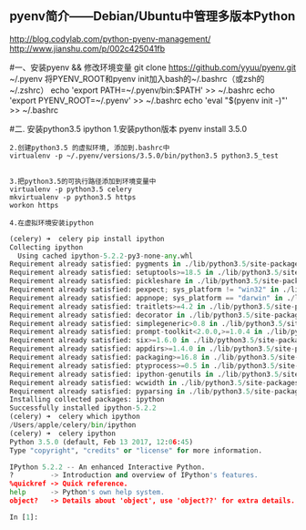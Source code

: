 ## pyenv简介——Debian/Ubuntu中管理多版本Python
http://blog.codylab.com/python-pyenv-management/
http://www.jianshu.com/p/002c425041fb

#一、安装pyenv  && 修改环境变量
    git clone https://github.com/yyuu/pyenv.git ~/.pyenv
    将PYENV_ROOT和pyenv init加入bash的~/.bashrc（或zsh的~/.zshrc）
    echo 'export PATH=~/.pyenv/bin:$PATH' >> ~/.bashrc
    echo 'export PYENV_ROOT=~/.pyenv' >> ~/.bashrc
    echo 'eval "$(pyenv init -)"' >> ~/.bashrc

#二. 安装python3.5 ipython
    1.安装python版本
        pyenv install 3.5.0
        
    2.创建python3.5 的虚拟环境, 添加到.bashrc中
    virtualenv -p ~/.pyenv/versions/3.5.0/bin/python3.5 python3.5_test
    
    
    3.把python3.5的可执行路径添加到环境变量中
    virtualenv -p python3.5 celery
    mkvirtualenv -p python3.5 https
    workon https
    
    4.在虚拟环境安装ipython
    
```python
(celery) ➜  celery pip install ipython
Collecting ipython
  Using cached ipython-5.2.2-py3-none-any.whl
Requirement already satisfied: pygments in ./lib/python3.5/site-packages (from ipython)
Requirement already satisfied: setuptools>=18.5 in ./lib/python3.5/site-packages (from ipython)
Requirement already satisfied: pickleshare in ./lib/python3.5/site-packages (from ipython)
Requirement already satisfied: pexpect; sys_platform != "win32" in ./lib/python3.5/site-packages (from ipython)
Requirement already satisfied: appnope; sys_platform == "darwin" in ./lib/python3.5/site-packages (from ipython)
Requirement already satisfied: traitlets>=4.2 in ./lib/python3.5/site-packages (from ipython)
Requirement already satisfied: decorator in ./lib/python3.5/site-packages (from ipython)
Requirement already satisfied: simplegeneric>0.8 in ./lib/python3.5/site-packages (from ipython)
Requirement already satisfied: prompt-toolkit<2.0.0,>=1.0.4 in ./lib/python3.5/site-packages (from ipython)
Requirement already satisfied: six>=1.6.0 in ./lib/python3.5/site-packages (from setuptools>=18.5->ipython)
Requirement already satisfied: appdirs>=1.4.0 in ./lib/python3.5/site-packages (from setuptools>=18.5->ipython)
Requirement already satisfied: packaging>=16.8 in ./lib/python3.5/site-packages (from setuptools>=18.5->ipython)
Requirement already satisfied: ptyprocess>=0.5 in ./lib/python3.5/site-packages (from pexpect; sys_platform != "win32"->ipython)
Requirement already satisfied: ipython-genutils in ./lib/python3.5/site-packages (from traitlets>=4.2->ipython)
Requirement already satisfied: wcwidth in ./lib/python3.5/site-packages (from prompt-toolkit<2.0.0,>=1.0.4->ipython)
Requirement already satisfied: pyparsing in ./lib/python3.5/site-packages (from packaging>=16.8->setuptools>=18.5->ipython)
Installing collected packages: ipython
Successfully installed ipython-5.2.2
(celery) ➜  celery which ipython
/Users/apple/celery/bin/ipython
(celery) ➜  celery ipython 
Python 3.5.0 (default, Feb 13 2017, 12:06:45) 
Type "copyright", "credits" or "license" for more information.

IPython 5.2.2 -- An enhanced Interactive Python.
?         -> Introduction and overview of IPython's features.
%quickref -> Quick reference.
help      -> Python's own help system.
object?   -> Details about 'object', use 'object??' for extra details.

In [1]: 
```
